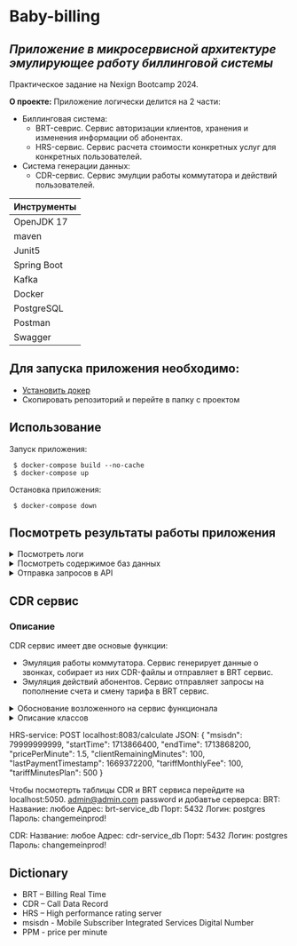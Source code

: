 # Baby-billing
## _Приложение в микросервисной архитектуре эмулирующее работу биллинговой системы_
Практическое задание на Nexign Bootcamp 2024. <br>

**О проекте:** Приложение логически делится на 2 части:
* Биллинговая система:
	* BRT-севрис. Сервис авторизации клиентов, хранения и изменения информации об абонентах.
	* HRS-сервис. Сервис расчета стоимости конкретных услуг для конкретных пользователей.
* Система генерации данных:
	* CDR-сервис. Сервис эмулции работы коммутатора и действий пользователей. 

| Инструменты |
| ------ |
| OpenJDK 17 |
| maven |
| Junit5 |
| Spring Boot |
| Kafka |
| Docker |
| PostgreSQL |
| Postman |
| Swagger |

## Для запуска приложения необходимо:
* [Установить докер](https://docs.docker.com/get-docker/)
* Скопировать репозиторий и перейте в папку с проектом

## Использование

Запуск приложения:
```shell
 $ docker-compose build --no-cache
 $ docker-compose up
```

Остановка приложения:
```shell
 $ docker-compose down
```

## Посмотреть результаты работы приложения
<details>
<summary>Посмотреть логи</summary>
	<br>
	<p> В проекте логируется основная информация о работе системы. А именно: </p>
	<ul>
		<li> Создание нового cdr-файла </li>
		<li> Отправка cdr-файла в brt-сервис </li>
		<li> Получение cdr-файла в brt-сервисе </li>
		<li> Информация о пополнение баланса абонента </li>
		<li> Информация о изменении тарифа абонента </li>
	</ul>
</details>

<details>
<summary>Посмотреть содержимое баз данных</summary>
	<br>
	<p>Для просмотра содержимого баз данных вместе с проектом подниматеся pgAdmin.</p>
	<p>Для доступа к базам данных через pgAdmin необходимо:</p>
	<ul>
		<li> Перейти по адресу localhost:5050 </li>
		<li> Авторизоваться </li>
		<ul>
			<li> Логин: admin@admin.com </li>
			<li> Пароль: password </li>
		</ul>
		<li> Добавить базу даннух CDR сервиса </li>
		<ul>
			<li> Add New Server </li>
			<li> General -> Name: cdr-service </li>
			<li> Connection -> Host name/address: cdr-service_db </li>
			<li> Connection -> Port: 5432 </li>
			<li> Connection -> Maintenance database: postgres </li>
			<li> Connection -> Username: postgres </li>
			<li> Connection -> Password: changemeinprod! </li>
		</ul>
		<li> Добавить базу данных BRT сервиса </li>
		<ul>
			<li> Add New Server </li>
			<li> General -> Name: brt-service </li>
			<li> Connection -> Host name/address: brt-service_db </li>
			<li> Connection -> Port: 5432 </li>
			<li> Connection -> Maintenance database: postgres </li>
			<li> Connection -> Username: postgres </li>
			<li> Connection -> Password: changemeinprod! </li>
		</ul>
  	</ul>
   	<p>Теперь вы можете просматривать содержимое баз данных cdr-сервиса и brt-сервиса. Для просмтра содержимого необходимо открыть Server(2)->cdr-service->Database(1)->postgres->Schemas(1)->public->Tables(2) или Serverы(2)->brt-service->Database(1)->postgres->Schemas(1)->public->Tables(3) соответственно. </p>
</details>

<details>
<summary>Отправка запросов в API</summary>
</details>


## CDR сервис
### Описание
CDR сервис имеет две основые функции: <br>
* Эмуляция работы коммутатора. Сервис генерирует данные о звонках, собирает из них CDR-файлы и отправляет в BRT сервис.
* Эмуляция действий абонентов. Сервис отправляет запросы на пополнение счета и смену тарифа в BRT сервис.
<details>
<summary>Обоснование возложенного на сервис функционала</summary>
<p>Функция эмуляции работы коммутатора была заложена в ТЗ CDR-сервиса. В то время, как эмуляция действий абонентов (пополнение счета, смена тарифа), задавалась как общее требованиее к проекту. Мы четко решили, что данный функционал должен быть реализован в рамках одного сервиса, чтобы держать временную согласованность. То есть в том же таймлайне, когда клиенты совершают звонки, эти же клиенты пополняют свои счета и меняют тарифы. Однако, данный подход имеет последствия.</p>
<p>В частности, если смотреть на данные в реальном времени они могут быть искажены. Это происходит из-за использования брокера сообщений в качестве посредника в передаче CDR-файлов. То есть может произойти ситуация, когда пользователь совершил звонок, а после пополнил счет. Но с точки зрения BRT ситуация будет выглядить по другому, потому-что информация о пополнение счета приходит сразу, а информация о звонке должна пройти через несколько итераций (запись в файл, хранение файла, пока в нем не наберется нужное количество записей, ожидание файла в очереди на обработку).</p>
<p>Но такая несогласованнасть с пополнением счета является вполне терпимой. А вот операция с изменением тарифа может привести к гораздо более серьезным последствиям. Например, в случае с клиентом, который совершает звонок и сразу после меняет тариф, произойдет следующее: BRT-сервис сначала изменит тариф, и только через какое-то время обработает запись о звонке клиента. И получается, что данные о звонке в BRT-сервисе будут обработаны по данным нового тарифа, хотя фактически совершлались по условиям прошлого. Мы видим два возможных решения. До совершения звонка, запрашивать данные о тарифе пользователя и передовать их как информацию о звонке в CDR-файле, либо хранить историю изменения состояний абонетов в BRT-сервисе. В рамках данного проекта мы не реализовывали соответствующее решение и рассматриваем это как дальнейшую точку роста проекта.</p>
<p>Так же можно было бы рассмотреть включение генерации действий абонентов в рамки BRT-сервиса. Это решило бы вышеописанные проблемы. Но такое решение мы считаем губительным для дальнейшего развития проекта. Так как мы видим проект логически разделенным на две части: генерация и биллинговый система. И в теории, сервис генерации можно заменить на реальный коммутатор и реаальных пользователей, а биллинговый сервис оставить без изменений. В то время, как включение генерации действий абонентов в рамки биллинговой системы делают это невозможным.</p>
</details>

<details>
<summary>Описание классов</summary>
</details>






HRS-service:
POST localhost:8083/calculate
JSON:
{
    "msisdn": 79999999999,
    "startTime": 1713866400,
    "endTime": 1713868200,
    "pricePerMinute": 1.5,
    "clientRemainingMinutes": 100,
    "lastPaymentTimestamp": 1669372200,
    "tariffMonthlyFee": 100,
    "tariffMinutesPlan": 500
}

Чтобы посмотерть таблицы CDR и BRT сервиса перейдите на localhost:5050. admin@admin.com password
и добавтье серверса:
BRT:
Название: любое
Адрес: brt-service_db
Порт: 5432
Логин: postgres
Пароль: changemeinprod!

CDR:
Название: любое
Адрес: cdr-service_db
Порт: 5432
Логин: postgres
Пароль: changemeinprod!

## Dictionary
* BRT – Billing Real Time
* CDR – Call Data Record
* HRS – High performance rating server
* msisdn  - Mobile Subscriber Integrated Services Digital Number
* PPM - price per minute
